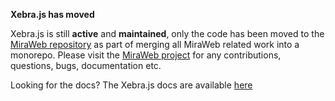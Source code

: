 **Xebra.js has moved**

Xebra.js is still **active** and **maintained**, only the code has been moved to the [MiraWeb repository][mwrepo] as part of merging all MiraWeb related work into a monorepo.
Please visit the [MiraWeb project][mwrepo] for any contributions, questions, bugs, documentation etc.

Looking for the docs? The Xebra.js docs are available [here][xebradocs]

[mwrepo]: https://github.com/Cycling74/miraweb
[xebradocs]: https://cycling74.github.io/xebra.js/
